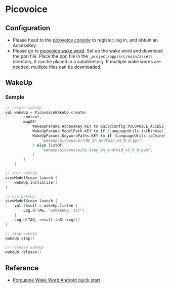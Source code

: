 # Picovoice

## Configuration

- Please head to the [picovoice console](https://console.picovoice.ai/) to register, log in, and obtain an AccessKey.
- Please go to [picovoice wake word](https://console.picovoice.ai/ppn). Set up the wake word and download the ppn file. Place the ppn file in the `_project/app/src/main/assets` directory, it can be placed in a subdirectory. If multiple wake words are needed, multiple files can be downloaded.

## WakeUp

### Sample

```kotlin
// create wakeUp
val wakeUp = PicovoiceWakeUp.create(
        context,
        mapOf(
            WakeUpParams.AccessKey.KEY to BuildConfig.PICOVOICE_ACCESS_KEY,
            WakeUpParams.ModelPath.KEY to if (LanguageUtils.isChinese()) "wakeup/picovoice/models/porcupine_params_zh.pv" else "",
            WakeUpParams.KeywordPaths.KEY to if (LanguageUtils.isChinese()) listOf(
                "wakeup/picovoice/小智_zh_android_v3_0_0.ppn",
            ) else listOf(
                "wakeup/picovoice/Hi-Joey_en_android_v3_0_0.ppn",
            )
        )
    )

// init wakeUp
viewModelScope.launch {
    wakeUp.initialize()
}

// use wakeUp
viewModelScope.launch {
    val result = wakeUp.listen {
        Log.d(TAG, "onWakeUp: $it")
    }
    Log.d(TAG, result.toString())
}

// stop wakeUp
wakeUp.stop()

// release wakeUp
wakeUp.release()
```

## Reference
- [Porcupine Wake Word Android quick start](https://picovoice.ai/docs/quick-start/porcupine-android/)